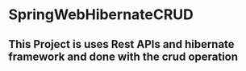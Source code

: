 # SpringWebHibernateCRUD

## This Project is uses Rest APIs and hibernate framework and done with the crud operation
